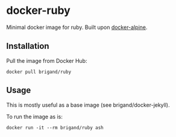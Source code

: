 # docker-ruby

Minimal docker image for ruby. Built upon [docker-alpine](https://github.com/gliderlabs/docker-alpine).

## Installation

Pull the image from Docker Hub:

    docker pull brigand/ruby

## Usage

This is mostly useful as a base image (see brigand/docker-jekyll). 

To run the image as is:

    docker run -it --rm brigand/ruby ash


